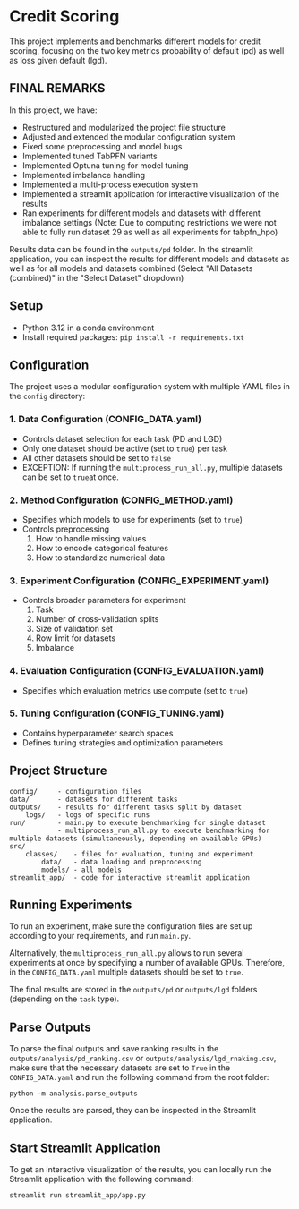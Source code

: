 # Credit Scoring

This project implements and benchmarks different models for credit scoring, focusing on the two key metrics probability
of default (pd) as well as loss
given default (lgd).

## FINAL REMARKS
In this project, we have:
- Restructured and modularized the project file structure
- Adjusted and extended the modular configuration system
- Fixed some preprocessing and model bugs
- Implemented tuned TabPFN variants
- Implemented Optuna tuning for model tuning
- Implemented imbalance handling
- Implemented a multi-process execution system
- Implemented a streamlit application for interactive visualization of the results
- Ran experiments for different models and datasets with different imbalance settings (Note: Due to computing restrictions we were not able to fully run dataset 29 as well as all experiments for tabpfn_hpo)

Results data can be found in the `outputs/pd` folder.
In the streamlit application, you can inspect the results for different models and datasets as well as for all models and datasets combined (Select "All Datasets (combined)" in the "Select Dataset" dropdown)

## Setup

- Python 3.12 in a conda environment
- Install required packages: `pip install -r requirements.txt`

## Configuration

The project uses a modular configuration system with multiple YAML files in the `config` directory:

### 1. Data Configuration (CONFIG_DATA.yaml)

- Controls dataset selection for each task (PD and LGD)
- Only one dataset should be active (set to `true`) per task
- All other datasets should be set to `false`
- EXCEPTION: If running the `multiprocess_run_all.py`, multiple datasets can be set to `true`at once.

### 2. Method Configuration (CONFIG_METHOD.yaml)

- Specifies which models to use for experiments (set to `true`)
- Controls preprocessing
    1. How to handle missing values
    2. How to encode categorical features
    3. How to standardize numerical data

### 3. Experiment Configuration (CONFIG_EXPERIMENT.yaml)

- Controls broader parameters for experiment
    1. Task
    2. Number of cross-validation splits
    3. Size of validation set
    4. Row limit for datasets
    5. Imbalance

### 4. Evaluation Configuration (CONFIG_EVALUATION.yaml)

- Specifies which evaluation metrics use compute (set to `true`)

### 5. Tuning Configuration (CONFIG_TUNING.yaml)

- Contains hyperparameter search spaces
- Defines tuning strategies and optimization parameters

## Project Structure

    config/     - configuration files
    data/       - datasets for different tasks
    outputs/    - results for different tasks split by dataset
        logs/   - logs of specific runs
    run/        - main.py to execute benchmarking for single dataset
                - multiprocess_run_all.py to execute benchmarking for multiple datasets (simultaneously, depending on available GPUs)
    src/        
        classes/    - files for evaluation, tuning and experiment
            data/   - data loading and preprocessing
            models/ - all models
    streamlit_app/  - code for interactive streamlit application

## Running Experiments

To run an experiment, make sure the configuration files are set up according to your requirements, and run `main.py`.

Alternatively, the `multiprocess_run_all.py` allows to run several experiments at once by specifying a number of available
GPUs. Therefore, in the `CONFIG_DATA.yaml` multiple datasets should be set to `true`.

The final results are stored in the `outputs/pd` or `outputs/lgd` folders (depending on the `task` type).

## Parse Outputs 

To parse the final outputs and save ranking results in the `outputs/analysis/pd_ranking.csv` or `outputs/analysis/lgd_rnaking.csv`,
make sure that the necessary datasets are set to `True` in the `CONFIG_DATA.yaml` and run the following command from the root folder:    

`python -m analysis.parse_outputs`

Once the results are parsed, they can be inspected in the Streamlit application.

## Start Streamlit Application

To get an interactive visualization of the results, you can locally run the Streamlit application with the following
command:

`streamlit run streamlit_app/app.py`

